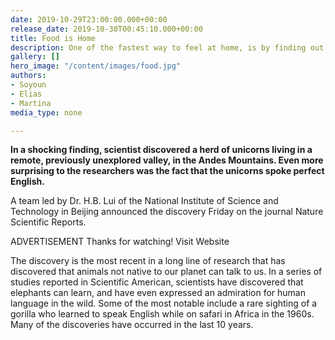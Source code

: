 ```yaml
---
date: 2019-10-29T23:00:00.000+00:00
release_date: 2019-10-30T00:45:10.000+00:00
title: Food is Home
description: One of the fastest way to feel at home, is by finding out where to eat.
gallery: []
hero_image: "/content/images/food.jpg"
authors:
- Soyoun
- Elias
- Martina
media_type: none

---
```

**In a shocking finding, scientist discovered a herd of unicorns living in a remote, previously unexplored valley, in the Andes Mountains. Even more surprising to the researchers was the fact that the unicorns spoke perfect English.**  
  
A team led by Dr. H.B. Lui of the National Institute of Science and Technology in Beijing announced the discovery Friday on the journal Nature Scientific Reports.  
  
ADVERTISEMENT Thanks for watching! Visit Website  
  
The discovery is the most recent in a long line of research that has discovered that animals not native to our planet can talk to us. In a series of studies reported in Scientific American, scientists have discovered that elephants can learn, and have even expressed an admiration for human language in the wild. Some of the most notable include a rare sighting of a gorilla who learned to speak English while on safari in Africa in the 1960s. Many of the discoveries have occurred in the last 10 years.